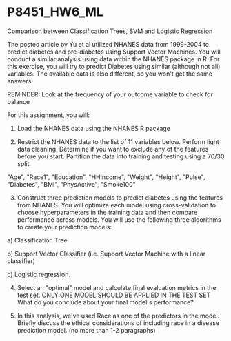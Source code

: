 # P8451_HW6_ML

Comparison between Classification Trees, SVM and Logistic Regression

The posted article by Yu et al utilized NHANES data from 1999-2004 to predict diabetes and pre-diabetes using Support Vector Machines. You will conduct a similar analysis using data within the NHANES package in R. For this exercise, you will try to predict Diabetes using similar (although not all) variables. The available data is also  different, so you won't get the same answers.

REMINDER: Look at the frequency of your outcome variable to check for balance

For this assignment, you will:

1. Load the NHANES data using the NHANES R package

2. Restrict the NHANES data to the list of 11 variables below. Perform light data cleaning. Determine if you want to exclude any of the features before you start. Partition the data into training and testing using a 70/30 split.

"Age", "Race1", "Education", "HHIncome", "Weight", "Height", "Pulse", "Diabetes", "BMI", "PhysActive", "Smoke100"

3. Construct three prediction models to predict diabetes using the features from NHANES. You will optimize each model using cross-validation to choose hyperparameters in the training data and then compare performance across models. You will use the following three algorithms to create your prediction models:

a) Classification Tree

b) Support Vector Classifier (i.e. Support Vector Machine with a linear classifier)

c) Logistic regression.

4. Select an "optimal" model and calculate final evaluation metrics in the test set. ONLY ONE MODEL SHOULD BE APPLIED IN THE TEST SET What do you conclude about your final model's performance?

5. In this analysis, we've used Race as one of the predictors in the model. Briefly discuss the ethical considerations of including race in a disease prediction model. (no more than 1-2 paragraphs)